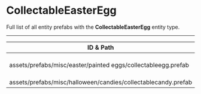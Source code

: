 # CollectableEasterEgg
Full list of all <Badge type="warning" text="2"/> entity prefabs with the **CollectableEasterEgg** entity type.

---
| ID & Path |
| --- |
| <Badge type="tip" text="2492538492"/> <br> assets/prefabs/misc/easter/painted eggs/collectableegg.prefab |
| <Badge type="tip" text="2495043668"/> <br> assets/prefabs/misc/halloween/candies/collectablecandy.prefab |
